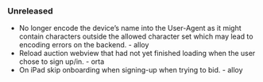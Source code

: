 ### Unreleased

* No longer encode the device’s name into the User-Agent as it might contain characters outside the allowed character set which may lead to encoding errors on the backend. - alloy
* Reload auction webview that had not yet finished loading when the user chose to sign up/in. - orta
* On iPad skip onboarding when signing-up when trying to bid. - alloy
